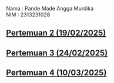 Nama : Pande Made Angga Murdika<br>
NIM  : 2313231028

## [Pertemuan 2 (19/02/2025)](Pertemuan%202/)
## [Pertemuan 3 (24/02/2025)](Pertemuan%203/)
## [Pertemuan 4 (10/03/2025)](Pertemuan%204/)
